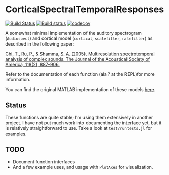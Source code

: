 # CorticalSpectralTemporalResponses

[![Build Status](https://travis-ci.org/haberdashPI/CorticalSpectralTemporalResponses.jl.svg?branch=master)](https://travis-ci.org/haberdashPI/CorticalSpectralTemporalResponses.jl)
[![Build status](https://ci.appveyor.com/api/projects/status/ug0f5wnn3q6rai7s?svg=true)](https://ci.appveyor.com/project/haberdashPI/corticalspectraltemporalresponses-jl)
[![codecov](https://codecov.io/gh/haberdashPI/CorticalSpectralTemporalResponses.jl/branch/master/graph/badge.svg)](https://codecov.io/gh/haberdashPI/CorticalSpectralTemporalResponses.jl)

A somewhat minimal implementation of the auditory spectrogram (`Audiospect`)
and cortical model (`cortical`, `scalefitler`, `ratefilter`) as described in the following paper:

[Chi, T., Ru, P., & Shamma, S. A. (2005). Multiresolution spectrotemporal
analysis of complex sounds. The Journal of the Acoustical Society of America,
118(2), 887–906.](http://doi.org/10.1121/1.1945807)

Refer to the documentation of each function (ala ? at the REPL)for more information.

You can find the original MATLAB implementation of these models
[here](https://isr.umd.edu/Labs/NSL/Software.htm).

## Status

These functions are quite stable; I'm using them extensively in another project.
I have not put much work into documenting the interface yet, but it is relatively
straightforward to use. Take a look at `test/runtests.jl` for examples.

## TODO

- Document function interfaces
- And a few example uses, and usage with `PlotAxes` for visualization.
